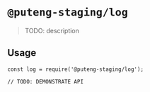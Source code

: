 # `@puteng-staging/log`

> TODO: description

## Usage

```
const log = require('@puteng-staging/log');

// TODO: DEMONSTRATE API
```
